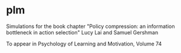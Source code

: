 # plm

Simulations for the book chapter "Policy compression: an information bottleneck in action selection"
Lucy Lai and Samuel Gershman

To appear in Psychology of Learning and Motivation, Volume 74
